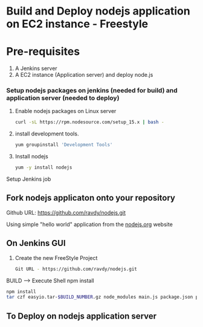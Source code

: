 # Build and Deploy nodejs application on EC2 instance - Freestyle 



# Pre-requisites

1. A Jenkins server 
1. A EC2 instance (Application server) and deploy node.js 

### Setup nodejs packages on jenkins (needed for build) and application server (needed to deploy)
1. Enable nodejs packages on Linux server 
   ```sh 
   curl -sL https://rpm.nodesource.com/setup_15.x | bash -
   ```
1. install development tools. 
   ```sh 
   yum groupinstall 'Development Tools'
   ```

1. Install nodejs
   ```sh 
   yum -y install nodejs
   ```

Setup Jenkins job 

## Fork nodejs applicaton onto your repository 

Github URL: https://github.com/ravdy/nodejs.git

Using simple "hello world" application from the [nodejs.org](https://nodejs.org/en/docs/guides/getting-started-guide/) website

## On Jenkins GUI 

1. Create the new FreeStyle Project 
   ```sh
   Git URL - https://github.com/ravdy/nodejs.git
   ```
  BUILD --> Execute Shell npm install
   ```sh 
   npm install
   tar czf easyio.tar-$BUILD_NUMBER.gz node_modules main.js package.json public LICENSE
   ```

## To Deploy on nodejs application server 
